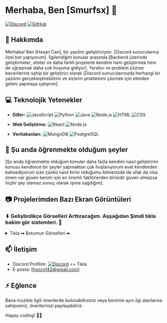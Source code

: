 # Merhaba, Ben [Smurfsx] 👋

[![Discord](https://img.shields.io/badge/Discord-smurfsx%239999-FFAC33?style=flat&logo=discord&logoColor=black)](https://discord.com/users/1189181791551098912) 
[![GitHub](https://img.shields.io/badge/GitHub-Follow-000001?style=flat&logo=github&logoColor=white&color=FFAC33)](https://github.com/smurfsx0)

## 🚀 Hakkımda

Merhaba! Ben [Hasan Can], bir yazılım geliştiriciyim. [Discord sunucularına özel bot yapıyorum]. İlgilendiğim konular arasında [Backend üzerinde geliştirmeler, siteler ve daha farklı projelerle kendimi hem geliştirmek hem de uğraşmak daha çok hoşuma gidiyor]. Yaratıcı ve problem çözme becerilerine sahip bir geliştirici olarak [Discord sunucularınızda herhangi bir yazılımı gerçekleştirebilirim ve sizlerin problemini çözmek için elimden geleni yapmaya çalışırım].

## 💻 Teknolojik Yetenekler

- **Diller:** 
  ![JavaScript](https://img.shields.io/badge/JavaScript-F7DF1E?style=flat&logo=javascript&logoColor=white)
  ![Python](https://img.shields.io/badge/Python-3776AB?style=flat&logo=python&logoColor=white)
  ![Java](https://img.shields.io/badge/Java-007396?style=flat&logo=java&logoColor=white)
  ![Node.js](https://img.shields.io/badge/Node.js-339933?style=flat&logo=node.js&logoColor=white)
  ![HTML](https://img.shields.io/badge/HTML5-E34F26?style=flat&logo=html5&logoColor=white)
  ![CSS](https://img.shields.io/badge/CSS3-1572B6?style=flat&logo=css3&logoColor=white)

- **Web Geliştirme:** 
  ![React](https://img.shields.io/badge/React-61DAFB?style=flat&logo=react&logoColor=white)
  ![Node.js](https://img.shields.io/badge/Node.js-339933?style=flat&logo=node.js&logoColor=white)

- **Veritabanları:** 
  ![MongoDB](https://img.shields.io/badge/MongoDB-47A248?style=flat&logo=mongodb&logoColor=white)
  ![PostgreSQL](https://img.shields.io/badge/PostgreSQL-336791?style=flat&logo=postgresql&logoColor=white)

## 🌱 Şu anda öğrenmekte olduğum şeyler

[Şu anda öğrenmekte olduğum konular daha fazla kendimi nasıl geliştiririm konusu kendimce bir şeyler yapmaktan çok hoşlanıyorum evet kendimden bahsediyorum size çünkü nasıl birisi olduğumu bilmenizde de ufak da olsa önem var güven benim için en önemli faktörlerden birisidir güven olmazsa hiçbir şey olamaz sonuç olarak işime sağdığım].

## 📷 Projelerimden Bazı Ekran Görüntüleri

### ⬇ Geliştirdikçe Görselleri Arttıracağım. Aşşağıdan Şimdi tıkla bakim gör sistemleri. 🎫
<details>
 
  <summary> Tıkla ➡ Botumun Görselleri ⬅ </summary>

  | Smurfsx                             | Smurfsx                                   | Smurfsx                                    | Smurfsx                      |
  | ------------------------------------------------ | ----------------------------------------------- | ----------------------------------------------- | ----------------------------------------------- |
  | <img src="https://cdn.discordapp.com/attachments/1207359839039393793/1217267385321390161/kaytButton.png?ex=66036798&is=65f0f298&hm=ac148714b1acbbf4e29504c8ec5bacf5e4ace9c3a2c0965c80c9fd8b71e909f5&" />  | <img src="https://cdn.discordapp.com/attachments/1207359839039393793/1217267384306372648/kayt2.png?ex=66036798&is=65f0f298&hm=4d8940b45cdd0047611fb9e3eba377b81168a512cf737c5a1322ab8f29f3f4a4&" /> | <img src="https://cdn.discordapp.com/attachments/1207359839039393793/1217267385690620034/isimler.png?ex=66036798&is=65f0f298&hm=80f237d880a80f4aeb77e7e8169fcc1f1859fd2bd0a013a409ab45e24732df5d&" /> | <img src="https://cdn.discordapp.com/attachments/1207359839039393793/1217267386059591701/isimler2.png?ex=66036798&is=65f0f298&hm=f3762bf82fe0bbe4007fac6e3779cd8abd87de75c7f1a708b638348c6e474b9c&" /> |

  | Smurfsx                             | Smurfsx                                   | Smurfsx                                    | Smurfsx                      |
  | ------------------------------------------------ | ----------------------------------------------- | ----------------------------------------------- | ----------------------------------------------- |
  | <img src="https://cdn.discordapp.com/attachments/1207359839039393792/1220895122028363816/Screenshot_2.png?ex=66109a30&is=65fe2530&hm=3e2b57fb0a3d7bc429f3df1cdb87ff8ca605640ace63ba079aeeb4af6a7c86f2&" />  | <img src="https://cdn.discordapp.com/attachments/1207359839039393792/1220895122380689438/Screenshot_1.png?ex=66109a30&is=65fe2530&hm=7d9cd92ed5670647802a6127f6e412aabd1f975b98a556fd7b829c71c6f0630d&" /> | <img src="https://cdn.discordapp.com/attachments/1207359839039393792/1220895122665898024/Screenshot_4.png?ex=66109a30&is=65fe2530&hm=6cb2fc33253b54028273c576cd65effe486e02eed74b63b2541de33492426763&" /> | <img src="https://cdn.discordapp.com/attachments/1207359839039393792/1220895123064492072/Screenshot_3.png?ex=66109a30&is=65fe2530&hm=0c69f345826437e1c576b1acd3316a5c80eb4b14b4f308d8b2048a65b5c11529&" /> |
</details>

## 📫 İletişim

- Discord Profilim: [![Discord](https://img.shields.io/badge/Discord-smurfsx%239999-FFAC33?style=flat&logo=discord&logoColor=black)](https://discord.com/users/1189181791551098912) <= Tıkla
- E-posta: [hsncn142@gmail.com]

## ⚡ Eğlence

Bana müzikle ilgili önerilerde bulunabilirsiniz veya benimle aynı ilgi alanlarına sahipseniz, önerilerinizi paylaşabiliriz.

Happy coding! 👨‍💻
